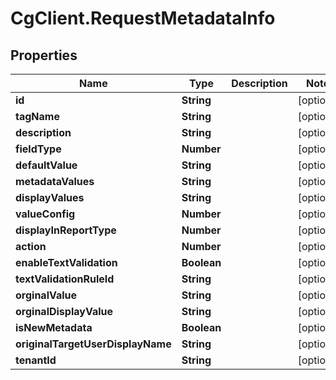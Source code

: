 # CgClient.RequestMetadataInfo

## Properties

Name | Type | Description | Notes
------------ | ------------- | ------------- | -------------
**id** | **String** |  | [optional] 
**tagName** | **String** |  | [optional] 
**description** | **String** |  | [optional] 
**fieldType** | **Number** |  | [optional] 
**defaultValue** | **String** |  | [optional] 
**metadataValues** | **String** |  | [optional] 
**displayValues** | **String** |  | [optional] 
**valueConfig** | **Number** |  | [optional] 
**displayInReportType** | **Number** |  | [optional] 
**action** | **Number** |  | [optional] 
**enableTextValidation** | **Boolean** |  | [optional] 
**textValidationRuleId** | **String** |  | [optional] 
**orginalValue** | **String** |  | [optional] 
**orginalDisplayValue** | **String** |  | [optional] 
**isNewMetadata** | **Boolean** |  | [optional] 
**originalTargetUserDisplayName** | **String** |  | [optional] 
**tenantId** | **String** |  | [optional] 



